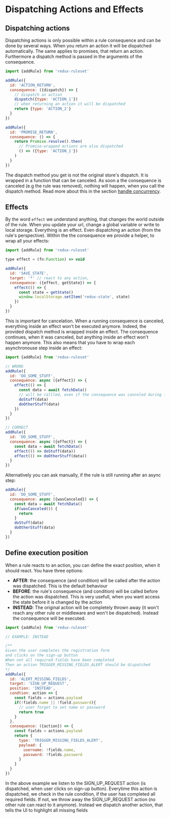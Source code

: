 # Dispatching Actions and Effects

## Dispatching actions

Dispatching actions is only possible within a rule consequence and can be done by several ways. When you return an action it will be dispatched automatically. The same applies to promises, that return an action. Furthermore a dispatch method is passed in the arguments of the consequence.

```javascript
import {addRule} from 'redux-ruleset'

addRule({
  id: 'ACTION_RETURN',
  consequence: ({dispatch}) => {
    // dispatch an action
    dispatch({type: 'ACTION_1'})
    // when returning an action it will be dispatched
    return {type: 'ACTION_2'}
  }
})

addRule({
  id: 'PROMISE_RETURN',
  consequence: () => {
    return Promise.resolve().then(
      // Promise-wrapped actions are also dispatched
      () => ({type: 'ACTION_1'})
    )
  }
})
```

The dispatch method you get is not the original store's dispatch. It is wrapped in a function that can be canceled. As soon a the consequence is canceled (e.g the rule was removed), nothing will happen, when you call the dispatch method. Read more about this in the section [handle concurrency](./handle_concurrency.md). 

## Effects

By the word `effect` we understand anything, that changes the world outside of the rule. When you update your url, change a global variable or write to local storage. Everything is an effect. Even dispatching an action (from the rule's perspective). Within the the consequence we provide a helper, to wrap all your effects:

```javascript
import {addRule} from 'redux-ruleset'

type effect = (fn:Function) => void

addRule({
  id: 'SAVE_STATE',
  target: '*' // react to any action,
  consequence: ({effect, getState}) => {
    effect(() => {
      const state = getState()
      window.localStorage.setItem('redux-state', state)
    })
  }
})
```

This is important for cancelation. When a running consequence is canceled, everything inside an effect won't be executed anymore. Indeed, the provided dispatch method is wrapped inside an effect. The consequence continues, when it was canceled, but anything inside an effect won't happen anymore. This also means that you have to wrap each asynchronouse step inside an effect: 

```javascript
import {addRule} from 'redux-ruleset'

// WRONG
addRule({
  id: 'DO_SOME_STUFF',
  consequence: async ({effect}) => {
    effect(() => {
      const data = await fetchData()
      // will be callled, even if the consequence was canceled during fetchData()
      doStuff(data)
      doOtherStuff(data)
    })
  }
})

// CORRECT
addRule({
  id: 'DO_SOME_STUFF',
  consequence: async ({effect}) => {
    const data = await fetchData()
    effect(() => doStuff(data))
    effect(() => doOtherStuff(data))
  }
})
```

Alternatively you can ask manually, if the rule is still running after an async step:

```javascript
addRule({
  id: 'DO_SOME_STUFF',
  consequence: async ({wasCanceled}) => {
    const data = await fetchData()
    if(wasCanceled()) {
      return
    }
    doStuff(data)
    doOtherStuff(data)
  }
})
```

## Define execution position

When a rule reacts to an action, you can define the exact position, when it should react. You have three options:

- **AFTER**: the consequence (and condition) will be called after the action was dispatched. This is the default behaviour
- **BEFORE**: the rule's consequence (and condition) will be called before the action was dispatched. This is very usefull, when you want access the state before it is changed by the action
- **INSTEAD**: The original action will be completely thrown away (it won't reach any other rule or middleware and won't be dispatched). Instead the consequence will be executed. 

```javascript
import {addRule} from 'redux-ruleset'

// EXAMPLE: INSTEAD

/**
Given the user completes the registration form
and clicks on the sign-up button
When not all required fields have been completed
Then an action TRIGGER_MISSING_FIELDS_ALERT should be dispatched
*/
addRule({
  id: 'ALERT_MISSING_FIELDS',
  target: 'SIGN_UP_REQUEST',
  position: 'INSTEAD',
  condtion: action => {
    const fields = actions.payload
    if(!fields.name || !field.password){
      // user forgot to set name or password
      return true
    }
  },
  consequence: ({action}) => {
    const fields = actions.payload
    return {
      type: 'TRIGGER_MISSING_FIELDS_ALERT',
      payload: {
        username: !fields.name,
        password: !fields.password
      }
    }
  }
})
```

In the above example we listen to the SIGN_UP_REQUEST action (is dispatched, when user clicks on sign-up button). Everytime this action is dispatched, we check in the rule condition, if the user has completed all required fields.
If not, we throw away the SIGN_UP_REQUEST action (no other rule can react to it anymore). Instead we dispatch another action, that tells the UI to highlight all missing fields
